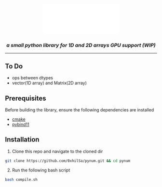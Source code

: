 <div align="center">
<picture>
  <source media="(prefers-color-scheme:light)" srcset="/docs/pynum.svg">
  <img alt="pynum-logo" src="./docs/pynum.svg" width="50%" height="50%">
</picture>
  
<h3><i><b>a small python library for 1D and 2D arrays GPU support (WIP)</b></i></h3>
</div>

---

## To Do
- ops between dtypes
- vector(1D array) and Matrix(2D array)

## Prerequisites
Before building the library, ensure the following dependencies are installed
- [cmake](https://cmake.org/download/)
- [pybind11](https://pybind11.readthedocs.io/en/stable/installing.html)

## Installation
1. Clone this repo and navigate to the cloned dir
```bash
git clone https://github.com/0xhilSa/pynum.git && cd pynum
```

2. Run the following bash script
```bash
bash compile.sh
```
